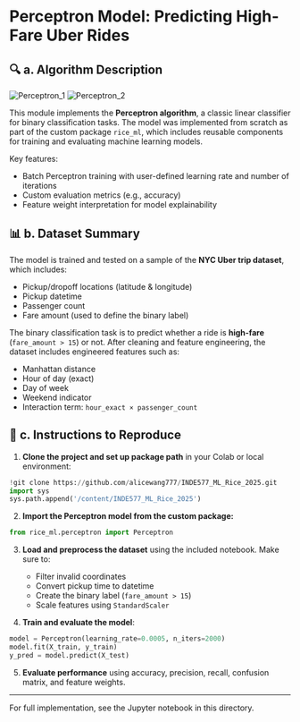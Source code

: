 # Perceptron Model: Predicting High-Fare Uber Rides

## 🔍 a. Algorithm Description

![Perceptron_1](https://github.com/user-attachments/assets/f9c99053-72e0-4b0b-8d7c-6239ccd9f0ef)
![Perceptron_2](https://github.com/user-attachments/assets/ba108c45-5f81-4f35-8985-30d219928526)

This module implements the **Perceptron algorithm**, a classic linear classifier for binary classification tasks. The model was implemented from scratch as part of the custom package `rice_ml`, which includes reusable components for training and evaluating machine learning models.

Key features:
- Batch Perceptron training with user-defined learning rate and number of iterations
- Custom evaluation metrics (e.g., accuracy)
- Feature weight interpretation for model explainability

## 📊 b. Dataset Summary

The model is trained and tested on a sample of the **NYC Uber trip dataset**, which includes:

- Pickup/dropoff locations (latitude & longitude)
- Pickup datetime
- Passenger count
- Fare amount (used to define the binary label)

The binary classification task is to predict whether a ride is **high-fare** (`fare_amount > 15`) or not. After cleaning and feature engineering, the dataset includes engineered features such as:
- Manhattan distance
- Hour of day (exact)
- Day of week
- Weekend indicator
- Interaction term: `hour_exact × passenger_count`

## 🧪 c. Instructions to Reproduce

1. **Clone the project and set up package path** in your Colab or local environment:

```python
!git clone https://github.com/alicewang777/INDE577_ML_Rice_2025.git
import sys
sys.path.append('/content/INDE577_ML_Rice_2025')
```

2. **Import the Perceptron model from the custom package:**

```python
from rice_ml.perceptron import Perceptron
```

3. **Load and preprocess the dataset** using the included notebook. Make sure to:
   - Filter invalid coordinates
   - Convert pickup time to datetime
   - Create the binary label (`fare_amount > 15`)
   - Scale features using `StandardScaler`

4. **Train and evaluate the model**:

```python
model = Perceptron(learning_rate=0.0005, n_iters=2000)
model.fit(X_train, y_train)
y_pred = model.predict(X_test)
```

5. **Evaluate performance** using accuracy, precision, recall, confusion matrix, and feature weights.

---

For full implementation, see the Jupyter notebook in this directory.
